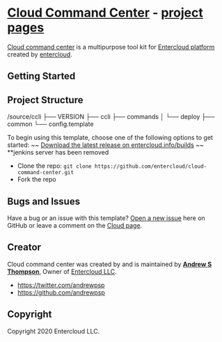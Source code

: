# [Cloud Command Center](http://entercloud.info) - [project pages](http://github.com/entercloud)

[Cloud command center](http://entercloud.info) is a multipurpose tool kit for [Entercloud platform](http://entercloud.info/) created by [entercloud](http://entercloud.info).

## Getting Started



## Project Structure

/source/ccli
├── VERSION
├── ccli
├── commands
│   └── deploy
├── common
└── config.template

To begin using this template, choose one of the following options to get started:
~~ [Download the latest release on entercloud.info/builds](http://entercloud.info:8080) ~~    **jenkins server has been removed
* Clone the repo: `git clone https://github.com/entercloud/cloud-command-center.git`
* Fork the repo

## Bugs and Issues

Have a bug or an issue with this template? [Open a new issue](https://github.com/entercloud/cloud-command-center/issues) here on GitHub or leave a comment on the [Cloud page](http://facebook.com/entercloud).

## Creator

Cloud command center was created by and is maintained by **[Andrew S Thompson](http://facebook.com/mrinternet305)**, Owner of [Entercloud LLC](http://entercloud.info).

* https://twitter.com/andrewpsp
* https://github.com/andrewpsp


## Copyright

Copyright 2020 Entercloud LLC.
